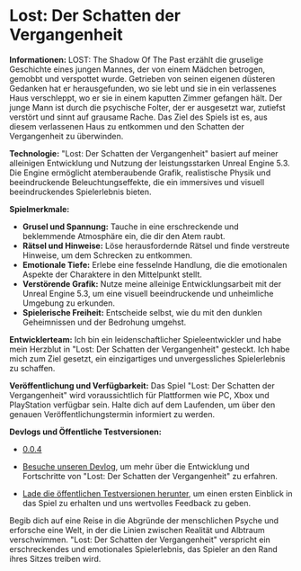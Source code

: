 # Lost: Der Schatten der Vergangenheit

**Informationen:**
LOST: The Shadow Of The Past erzählt die gruselige Geschichte eines jungen Mannes, der von einem Mädchen betrogen, gemobbt und verspottet wurde. Getrieben von seinen eigenen düsteren Gedanken hat er herausgefunden, wo sie lebt und sie in ein verlassenes Haus verschleppt, wo er sie in einem kaputten Zimmer gefangen hält. Der junge Mann ist durch die psychische Folter, der er ausgesetzt war, zutiefst verstört und sinnt auf grausame Rache. Das Ziel des Spiels ist es, aus diesem verlassenen Haus zu entkommen und den Schatten der Vergangenheit zu überwinden. 

**Technologie:**
"Lost: Der Schatten der Vergangenheit" basiert auf meiner alleinigen Entwicklung und Nutzung der leistungsstarken Unreal Engine 5.3. Die Engine ermöglicht atemberaubende Grafik, realistische Physik und beeindruckende Beleuchtungseffekte, die ein immersives und visuell beeindruckendes Spielerlebnis bieten.

**Spielmerkmale:**
- **Grusel und Spannung:** Tauche in eine erschreckende und beklemmende Atmosphäre ein, die dir den Atem raubt.
- **Rätsel und Hinweise:** Löse herausfordernde Rätsel und finde verstreute Hinweise, um dem Schrecken zu entkommen.
- **Emotionale Tiefe:** Erlebe eine fesselnde Handlung, die die emotionalen Aspekte der Charaktere in den Mittelpunkt stellt.
- **Verstörende Grafik:** Nutze meine alleinige Entwicklungsarbeit mit der Unreal Engine 5.3, um eine visuell beeindruckende und unheimliche Umgebung zu erkunden.
- **Spielerische Freiheit:** Entscheide selbst, wie du mit den dunklen Geheimnissen und der Bedrohung umgehst.

**Entwicklerteam:**
Ich bin ein leidenschaftlicher Spieleentwickler und habe mein Herzblut in "Lost: Der Schatten der Vergangenheit" gesteckt. Ich habe mich zum Ziel gesetzt, ein einzigartiges und unvergessliches Spielerlebnis zu schaffen.

**Veröffentlichung und Verfügbarkeit:**
Das Spiel "Lost: Der Schatten der Vergangenheit" wird voraussichtlich für Plattformen wie PC, Xbox und PlayStation verfügbar sein. Halte dich auf dem Laufenden, um über den genauen Veröffentlichungstermin informiert zu werden.

**Devlogs und Öffentliche Testversionen:**

- [0.0.4](https://github.com/lulv3z/LOST-The-Shadow-Of-The-Past/blob/main/Version/0.0.4/devlog.md)

- [Besuche unseren Devlog](https://lulv3z.itch.io/lost-theshadowofthepast/devlog), um mehr über die Entwicklung und Fortschritte von "Lost: Der Schatten der Vergangenheit" zu erfahren.
- [Lade die öffentlichen Testversionen herunter](https://lulv3z.itch.io/lost-theshadowofthepast), um einen ersten Einblick in das Spiel zu erhalten und uns wertvolles Feedback zu geben.

Begib dich auf eine Reise in die Abgründe der menschlichen Psyche und erforsche eine Welt, in der die Linien zwischen Realität und Albtraum verschwimmen. "Lost: Der Schatten der Vergangenheit" verspricht ein erschreckendes und emotionales Spielerlebnis, das Spieler an den Rand ihres Sitzes treiben wird.
